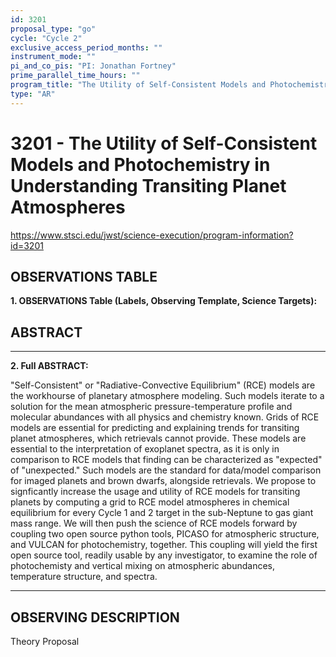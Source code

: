 ```yaml
---
id: 3201
proposal_type: "go"
cycle: "Cycle 2"
exclusive_access_period_months: ""
instrument_mode: ""
pi_and_co_pis: "PI: Jonathan Fortney"
prime_parallel_time_hours: ""
program_title: "The Utility of Self-Consistent Models and Photochemistry in Understanding Transiting Planet Atmospheres"
type: "AR"
---
```

# 3201 - The Utility of Self-Consistent Models and Photochemistry in Understanding Transiting Planet Atmospheres
https://www.stsci.edu/jwst/science-execution/program-information?id=3201
## OBSERVATIONS TABLE
**1. OBSERVATIONS Table (Labels, Observing Template, Science Targets):**

## ABSTRACT

---

**2. Full ABSTRACT:**

"Self-Consistent" or "Radiative-Convective Equilibrium" (RCE) models are the workhourse of planetary atmosphere modeling. Such models iterate to a solution for the mean atmospheric pressure-temperature profile and molecular abundances with all physics and chemistry known. Grids of RCE models are essential for predicting and explaining trends for transiting planet atmospheres, which retrievals cannot provide. These models are essential to the interpretation of exoplanet spectra, as it is only in comparison to RCE models that finding can be characterized as "expected" of "unexpected." Such models are the standard for data/model comparison for imaged planets and brown dwarfs, alongside retrievals. We propose to signficantly increase the usage and utility of RCE models for transiting planets by computing a grid to RCE model atmospheres in chemical equilibrium for every Cycle 1 and 2 target in the sub-Neptune to gas giant mass range. We will then push the science of RCE models forward by coupling two open source python tools, PICASO for atmospheric structure, and VULCAN for photochemistry, together. This coupling will yield the first open source tool, readily usable by any investigator, to examine the role of photochemisty and vertical mixing on atmospheric abundances, temperature structure, and spectra.

---

## OBSERVING DESCRIPTION

Theory Proposal